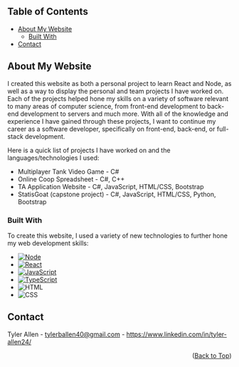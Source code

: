 <!-- TABLE OF CONTENTS -->
## Table of Contents
  <!--ts-->
   * [About My Website](#about-my-website)
      * [Built With](#built-with)
   * [Contact](#contact)

<!--te-->

<!-- ABOUT THE PROJECT -->
## About My Website

I created this website as both a personal project to learn React and Node, as well as a way to display the personal and team projects I have worked on. Each of the projects helped hone my skills on a variety of software relevant to many areas of computer science, from front-end development to back-end development to servers and much more. With all of the knowledge and experience I have gained through these projects, I want to continue my career as a software developer, specifically on front-end, back-end, or full-stack development.

Here is a quick list of projects I have worked on and the languages/technologies I used:

* Multiplayer Tank Video Game - C#
* Online Coop Spreadsheet - C#, C++
* TA Application Website - C#, JavaScript, HTML/CSS, Bootstrap
* StatisGoat (capstone project) - C#, JavaScript, HTML/CSS, Python, Bootstrap


### Built With

To create this website, I used a variety of new technologies to further hone my web development skills:

* [![Node][Node.js]][Node-url]
* [![React][React.js]][React-url]
* [![JavaScript][JavaScript.js]][Javascript-url]
* [![TypeScript][TypeScript.js]][TypeScript-url]
* ![HTML][HTML.js]
* ![CSS][CSS.js]

<!-- CONTACT -->
## Contact

Tyler Allen - tylerballen40@gmail.com - https://www.linkedin.com/in/tyler-allen24/

<p align="right">(<a href="#table-of-contents">Back to Top</a>)</p>


[Node.js]: https://img.shields.io/badge/Node.js-20232A?style=for-the-badge&logo=nodedotjs&logoColor=white
[Node-url]: https://nodejs.org/en
[React.js]: https://img.shields.io/badge/React-20232A?style=for-the-badge&logo=react&logoColor=00FFFF
[React-url]: https://reactjs.org/
[JavaScript.js]: https://img.shields.io/badge/JavaScript-20232A?style=for-the-badge&logo=JavaScript&logoColor=FFA500
[JavaScript-url]: https://www.javascript.com/
[TypeScript.js]: https://img.shields.io/badge/TypeScript-20232A?style=for-the-badge&logo=TypeScript&logoColor=FF7F50
[TypeScript-url]: https://www.typescriptlang.org/
[HTML.js]: https://img.shields.io/badge/HTML-20232A?style=for-the-badge&logo=HTML5&logoColor=FF0000
[CSS.js]: https://img.shields.io/badge/CSS-20232A?style=for-the-badge&logo=CSS3&logoColor=1F51FF
